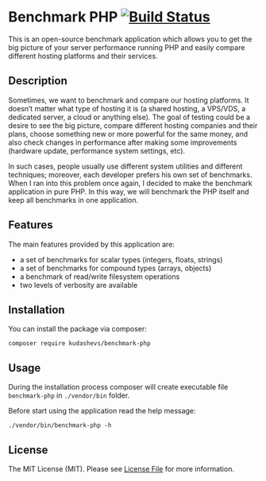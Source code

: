 # Benchmark PHP  [![Build Status](https://travis-ci.org/kudashevs/benchmark-php.svg?branch=master)](https://travis-ci.org/kudashevs/benchmark-php)

This is an open-source benchmark application which allows you to get the big picture of your server performance
running PHP and easily compare different hosting platforms and their services.  

## Description

Sometimes, we want to benchmark and compare our hosting platforms. It doesn’t matter what type of hosting it is
(a shared hosting, a VPS/VDS, a dedicated server, a cloud or anything else). The goal of testing could be a desire
to see the big picture, compare different hosting companies and their plans, choose something new or more powerful
for the same money, and also check changes in performance after making some improvements (hardware update, performance
system settings, etc).

In such cases, people usually use different system utilities and different techniques; moreover, each developer prefers
his own set of benchmarks. When I ran into this problem once again, I decided to make the benchmark application
in pure PHP. In this way, we will benchmark the PHP itself and keep all benchmarks in one application.

## Features

The main features provided by this application are:
* a set of benchmarks for scalar types (integers, floats, strings)
* a set of benchmarks for compound types (arrays, objects)
* a benchmark of read/write filesystem operations
* two levels of verbosity are available

## Installation

You can install the package via composer:
```
composer require kudashevs/benchmark-php
```

## Usage

During the installation process composer will create executable file `benchmark-php` in `./vendor/bin` folder.

Before start using the application read the help message:
```
./vendor/bin/benchmark-php -h
```

## License

The MIT License (MIT). Please see [License File](LICENSE.md) for more information.
